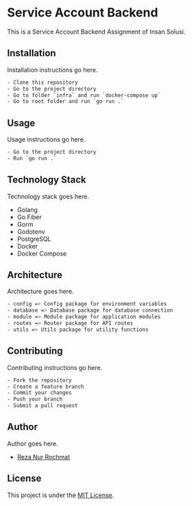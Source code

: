 # Service Account Backend

This is a Service Account Backend Assignment of Insan Solusi.

## Installation

Installation instructions go here.

```bash
- Clone this repository
- Go to the project directory
- Go to folder `infra` and run `docker-compose up`
- Go to root folder and run `go run .`
```

## Usage

Usage instructions go here.

```bash
- Go to the project directory
- Run `go run .`
```

## Technology Stack

Technology stack goes here.

- Golang
- Go Fiber
- Gorm
- Godotenv
- PostgreSQL
- Docker
- Docker Compose

## Architecture

Architecture goes here.

```bash
- config => Config package for environment variables
- database => Database package for database connection
- module => Module package for application modules
- routes => Router package for API routes
- utils => Utils package for utility functions
```

## Contributing

Contributing instructions go here.

```bash
- Fork the repository
- Create a feature branch
- Commit your changes
- Push your branch
- Submit a pull request
```

## Author

Author goes here.

- [Reza Nur Rochmat](https://github.com/RezaNurRochmat13)

## License

This project is under the [MIT License](https://opensource.org/licenses/MIT).